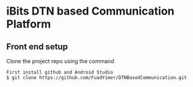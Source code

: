 # iBits DTN based Communication Platform 

## Front end setup 

Clone the project repo using the command

```
First install github and Android Studio
$ git clone https://github.com/FuadYimer/DTNBasedCommunication.git
```
